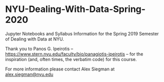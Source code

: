 # NYU-Dealing-With-Data-Spring-2020

Jupyter Notebooks and Syllabus Information for the Spring 2019 Semester of Dealing with Data at NYU. 

Thank you to Panos G. Ipeirotis – https://www.stern.nyu.edu/faculty/bio/panagiotis-ipeirotis – for the inspiration (and, often times, the verbatim code) for this course.

For more information please contact Alex Siegman at alex.siegman@nyu.edu
